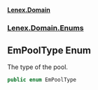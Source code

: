 #### [Lenex.Domain](index.md 'index')
### [Lenex.Domain.Enums](Lenex.Domain.Enums.md 'Lenex.Domain.Enums')

## EmPoolType Enum

The type of the pool.

```csharp
public enum EmPoolType
```
